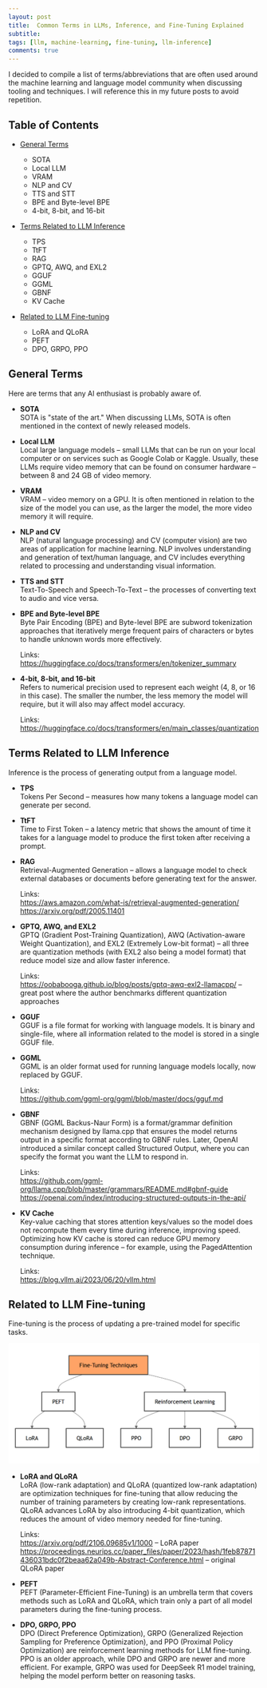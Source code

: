```yaml
---
layout: post
title:  Common Terms in LLMs, Inference, and Fine-Tuning Explained
subtitle: 
tags: [llm, machine-learning, fine-tuning, llm-inference]
comments: true
---
```

I decided to compile a list of terms/abbreviations that are often used around the machine learning and language model community when discussing tooling and techniques. I will reference this in my future posts to avoid repetition.

## Table of Contents

- [General Terms](#general-terms)
  - SOTA
  - Local LLM
  - VRAM
  - NLP and CV
  - TTS and STT
  - BPE and Byte-level BPE
  - 4-bit, 8-bit, and 16-bit

- [Terms Related to LLM Inference](#terms-related-to-llm-inference)
  - TPS
  - TtFT
  - RAG
  - GPTQ, AWQ, and EXL2
  - GGUF
  - GGML
  - GBNF
  - KV Cache

- [Related to LLM Fine-tuning](#related-to-llm-fine-tuning)
  - LoRA and QLoRA
  - PEFT
  - DPO, GRPO, PPO

## General Terms 
Here are terms that any AI enthusiast is probably aware of.

- **SOTA**  
  SOTA is "state of the art." When discussing LLMs, SOTA is often mentioned in the context of newly released models.

- **Local LLM**  
  Local large language models – small LLMs that can be run on your local computer or on services such as Google Colab or Kaggle. Usually, these LLMs require video memory that can be found on consumer hardware – between 8 and 24 GB of video memory.

- **VRAM**  
  VRAM – video memory on a GPU. It is often mentioned in relation to the size of the model you can use, as the larger the model, the more video memory it will require.

- **NLP and CV**  
  NLP (natural language processing) and CV (computer vision) are two areas of application for machine learning. NLP involves understanding and generation of text/human language, and CV includes everything related to processing and understanding visual information.

- **TTS and STT**  
  Text-To-Speech and Speech-To-Text – the processes of converting text to audio and vice versa.

- **BPE and Byte-level BPE**  
  Byte Pair Encoding (BPE) and Byte-level BPE are subword tokenization approaches that iteratively merge frequent pairs of characters or bytes to handle unknown words more effectively.

  Links:  
  https://huggingface.co/docs/transformers/en/tokenizer_summary

- **4-bit, 8-bit, and 16-bit**  
  Refers to numerical precision used to represent each weight (4, 8, or 16 in this case). The smaller the number, the less memory the model will require, but it will also may affect model accuracy.

  Links:  
  https://huggingface.co/docs/transformers/en/main_classes/quantization

## Terms Related to LLM Inference  
Inference is the process of generating output from a language model.

- **TPS**  
  Tokens Per Second – measures how many tokens a language model can generate per second.

- **TtFT**  
  Time to First Token – a latency metric that shows the amount of time it takes for a language model to produce the first token after receiving a prompt.

- **RAG**  
  Retrieval-Augmented Generation – allows a language model to check external databases or documents before generating text for the answer.

  Links:  
  https://aws.amazon.com/what-is/retrieval-augmented-generation/  
  https://arxiv.org/pdf/2005.11401

- **GPTQ, AWQ, and EXL2**  
  GPTQ (Gradient Post-Training Quantization), AWQ (Activation-aware Weight Quantization), and EXL2 (Extremely Low-bit format) – all three are quantization methods (with EXL2 also being a model format) that reduce model size and allow faster inference.

  Links:  
  https://oobabooga.github.io/blog/posts/gptq-awq-exl2-llamacpp/ – great post where the author benchmarks different quantization approaches

- **GGUF**  
  GGUF is a file format for working with language models. It is binary and single-file, where all information related to the model is stored in a single GGUF file.

- **GGML**  
  GGML is an older format used for running language models locally, now replaced by GGUF.

  Links:  
  https://github.com/ggml-org/ggml/blob/master/docs/gguf.md

- **GBNF**  
  GBNF (GGML Backus-Naur Form) is a format/grammar definition mechanism designed by llama.cpp that ensures the model returns output in a specific format according to GBNF rules. Later, OpenAI introduced a similar concept called Structured Output, where you can specify the format you want the LLM to respond in.

  Links:  
  https://github.com/ggml-org/llama.cpp/blob/master/grammars/README.md#gbnf-guide  
  https://openai.com/index/introducing-structured-outputs-in-the-api/

- **KV Cache**  
  Key-value caching that stores attention keys/values so the model does not recompute them every time during inference, improving speed. Optimizing how KV cache is stored can reduce GPU memory consumption during inference – for example, using the PagedAttention technique.

  Links:  
  https://blog.vllm.ai/2023/06/20/vllm.html

## Related to LLM Fine-tuning

Fine-tuning is the process of updating a pre-trained model for specific tasks.

![LLM fine-tuning terms structure.](../assets/llm-fine-tuning-terms.png)

- **LoRA and QLoRA**  
  LoRA (low-rank adaptation) and QLoRA (quantized low-rank adaptation) are optimization techniques for fine-tuning that allow reducing the number of training parameters by creating low-rank representations. QLoRA advances LoRA by also introducing 4-bit quantization, which reduces the amount of video memory needed for fine-tuning.

  Links:  
  https://arxiv.org/pdf/2106.09685v1/1000 – LoRA paper  
  https://proceedings.neurips.cc/paper_files/paper/2023/hash/1feb87871436031bdc0f2beaa62a049b-Abstract-Conference.html – original QLoRA paper

- **PEFT**  
  PEFT (Parameter-Efficient Fine-Tuning) is an umbrella term that covers methods such as LoRA and QLoRA, which train only a part of all model parameters during the fine-tuning process.

- **DPO, GRPO, PPO**  
  DPO (Direct Preference Optimization), GRPO (Generalized Rejection Sampling for Preference Optimization), and PPO (Proximal Policy Optimization) are reinforcement learning methods for LLM fine-tuning. PPO is an older approach, while DPO and GRPO are newer and more efficient. For example, GRPO was used for DeepSeek R1 model training, helping the model perform better on reasoning tasks.